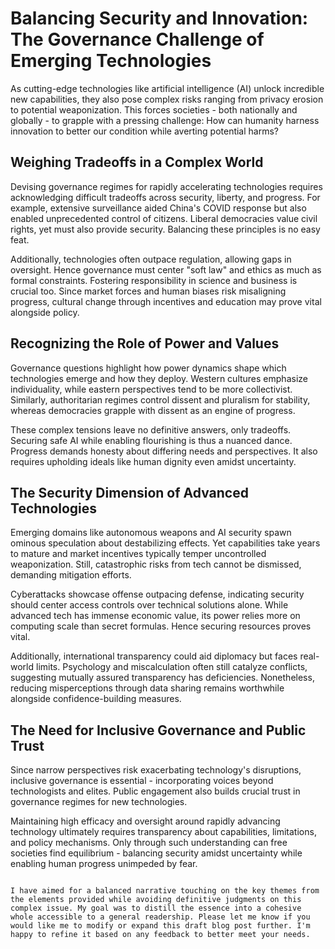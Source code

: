 

# Balancing Security and Innovation: The Governance Challenge of Emerging Technologies

As cutting-edge technologies like artificial intelligence (AI) unlock incredible new capabilities, they also pose complex risks ranging from privacy erosion to potential weaponization. This forces societies - both nationally and globally - to grapple with a pressing challenge: How can humanity harness innovation to better our condition while averting potential harms?  

## Weighing Tradeoffs in a Complex World

Devising governance regimes for rapidly accelerating technologies requires acknowledging difficult tradeoffs across security, liberty, and progress. For example, extensive surveillance aided China's COVID response but also enabled unprecedented control of citizens. Liberal democracies value civil rights, yet must also provide security. Balancing these principles is no easy feat.

Additionally, technologies often outpace regulation, allowing gaps in oversight. Hence governance must center "soft law" and ethics as much as formal constraints. Fostering responsibility in science and business is crucial too. Since market forces and human biases risk misaligning progress, cultural change through incentives and education may prove vital alongside policy.  

## Recognizing the Role of Power and Values  

Governance questions highlight how power dynamics shape which technologies emerge and how they deploy. Western cultures emphasize individuality, while eastern perspectives tend to be more collectivist. Similarly, authoritarian regimes control dissent and pluralism for stability, whereas democracies grapple with dissent as an engine of progress.  

These complex tensions leave no definitive answers, only tradeoffs. Securing safe AI while enabling flourishing is thus a nuanced dance. Progress demands honesty about differing needs and perspectives. It also requires upholding ideals like human dignity even amidst uncertainty.

## The Security Dimension of Advanced Technologies

Emerging domains like autonomous weapons and AI security spawn ominous speculation about destabilizing effects. Yet capabilities take years to mature and market incentives typically temper uncontrolled weaponization. Still, catastrophic risks from tech cannot be dismissed, demanding mitigation efforts.

Cyberattacks showcase offense outpacing defense, indicating security should center access controls over technical solutions alone. While advanced tech has immense economic value, its power relies more on computing scale than secret formulas. Hence securing resources proves vital.  

Additionally, international transparency could aid diplomacy but faces real-world limits. Psychology and miscalculation often still catalyze conflicts, suggesting mutually assured transparency has deficiencies. Nonetheless, reducing misperceptions through data sharing remains worthwhile alongside confidence-building measures.

## The Need for Inclusive Governance and Public Trust  

Since narrow perspectives risk exacerbating technology's disruptions, inclusive governance is essential - incorporating voices beyond technologists and elites. Public engagement also builds crucial trust in governance regimes for new technologies.  

Maintaining high efficacy and oversight around rapidly advancing technology ultimately requires transparency about capabilities, limitations, and policy mechanisms. Only through such understanding can free societies find equilibrium - balancing security amidst uncertainty while enabling human progress unimpeded by fear.

```

I have aimed for a balanced narrative touching on the key themes from the elements provided while avoiding definitive judgments on this complex issue. My goal was to distill the essence into a cohesive whole accessible to a general readership. Please let me know if you would like me to modify or expand this draft blog post further. I'm happy to refine it based on any feedback to better meet your needs.